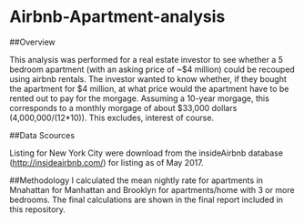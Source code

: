 # Airbnb-Apartment-analysis

##Overview

This analysis was performed for a real estate investor to see whether a 5 bedroom apartment (with an asking price of ~$4 million) could be recouped using airbnb rentals. The investor wanted to know whether, if they bought the apartment for $4 million, at what price would the apartment have to be rented out to pay for the morgage. Assuming a 10-year morgage, this corresponds to a monthly morgage of about $33,000 dollars (4,000,000/(12\*10)). This excludes, interest of course.

##Data Scources

Listing for New York City were download from the insideAirbnb database (http://insideairbnb.com/) for listing as of May 2017. 

##Methodology
I calculated the mean nightly rate for apartments in Mnahattan for Manhattan and Brooklyn for apartments/home with 3 or more bedrooms. The final calculations are shown in the final report included in this repository.
